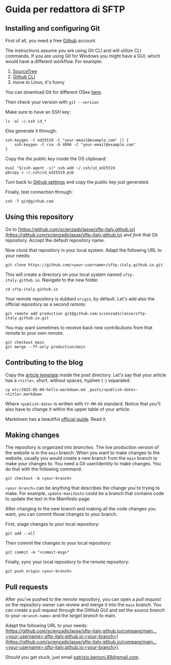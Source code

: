 # Guida per redattorə di SFTP

## Installing and configuring Git

First of all, you need a free [Github](https://www.github.com/) account.

The instructions assume you are using Git CLI and will utilize CLI commands.
If you are using Git for Windows you might have a GUI, which would have a different workflow.
For example:
  1. [SourceTree](https://www.sourcetreeapp.com/)
  2. [Github CLI](https://cli.github.com/)
  3. move to Linux, it's funny

You can download Git for different OSes [here](https://git-scm.com/downloads).

Then check your version with `git --version`

Make sure to have an SSH key:

```
ls -al ~/.ssh id_*
```

Else generate it through:
```
ssh-keygen -t ed25519 -C "your-email@example.com" || {
	ssh-keygen -t rsa -b 4096 -C "your-email@example.com"
}
```

Copy the _the public key_ inside the OS clipboard:
```
eval "$(ssh-agent -s)" ssh-add ~/.ssh/id_ed25519
pbcopy < ~/.ssh/id_ed25519.pub
```

Turn back to [Github settings](https://github.com/settings/keys) and copy the public key just generated.

Finally, test connection through:
```
ssh -T git@github.com
```

## Using this repository

Go to [https://github.com/scienzadiclasse/sftp-italy.github.io](https://github.com/scienzadiclasse/sftp-italy.github.io) and _fork_ that Git repository.
Accept the default repository name.

Now _clone_ that repository in your local system. Adapt the following URL to your needs:

```
git clone https://github.com/<your-username>/sftp-italy.github.io.git
```

This will create a directory on your local system named `sftp-italy.github.io`.
Navigate to the new folder.

```
cd sftp-italy.github.io
```

Your remote repository is dubbed `origin`, by default. Let's add also the official repository as a second _remote_:
```
git remote add production git@github.com:scienzadiclasse/sftp-italy.github.io.git
```
You may want sometimes to receive back new contributions from that remote to your own remote.
```
git checkout main
git merge --ff-only production/main
```

## Contributing to the blog

Copy the [article template](https://github.com/scienzadiclasse/sftp-italy.github.io/blob/main/etc/2025-05-04-hello-markdown.md) inside the post directory.
Let's say that your article has a `<title>`, short, without spaces, hyphen (`-`) separated.

```
cp etc/2025-05-04-hello-markdown.md _posts/<publish-date>-<title>.markdown
```

Where `<publish-date>` is written with `YY-MM-DD` standard. Notice that you'll also have to change it within the upper table of your article.

Markdown has a beautiful [official guide](https://www.markdownguide.org/getting-started/). Read it.


## Making changes

The repository is organized into _branches_. The live production version of the website is in the `main` branch.
When you want to make changes to the website, usually you would create a new branch from the `main` branch to make your changes to.
You need a Git user/identity to make changes. You do that with the following command:

```
git checkout -b <your-branch>
```

`<your-branch>` can be anything that describes the change you're trying to make.
For example, `update-manifesto` could be a branch that contains code to update the text in the Manifesto page.

After changing to the new branch and making all the code changes you want, you can commit those changes to your branch.

First, stage changes to your local repository:

```
git add --all
```
Then commit the changes to your local repository:
```
git commit -m "<commit-msg>"
```
Finally, sync your local repository to the remote repository:
```
git push origin <your-branch>
```

## Pull requests

After you've pushed to the remote repository, you can open a _pull request_ so the repository owner can review and merge it into the `main` branch.
You can create a pull request through the GitHub GUI and set the _source branch_ to your `<branch-name>` and the _target branch_ to main.

Adapt the following URL to your needs: [https://github.com/scienzadiclasse/sftp-italy.github.io/compare/main...<your-username>:sftp-italy.github.io:<your-branch>](https://github.com/scienzadiclasse/sftp-italy.github.io/compare/main...<your-username>:sftp-italy.github.io:<your-branch>).

Should you get stuck, just email [patrizio.bertoni.89@gmail.com](patrizio.bertoni.89@gmail.com).
